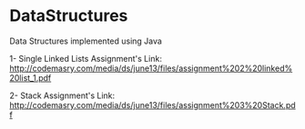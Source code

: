 # DataStructures
Data Structures implemented using Java

1- Single Linked Lists Assignment's Link: http://codemasry.com/media/ds/june13/files/assignment%202%20linked%20list_1.pdf

2- Stack Assignment's Link: http://codemasry.com/media/ds/june13/files/assignment%203%20Stack.pdf
